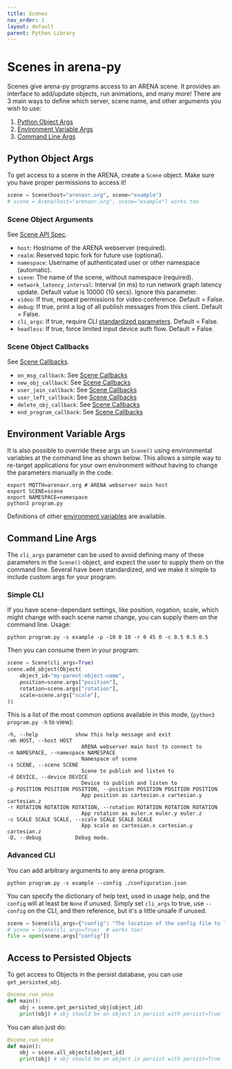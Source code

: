 ```yaml
---
title: Scenes
nav_order: 1
layout: default
parent: Python Library
---
```


# Scenes in arena-py

Scenes give arena-py programs access to an ARENA scene. It provides an interface to add/update objects, run animations, and many more!
There are 3 main ways to define which server, scene name, and other arguments you wish to use:

1. [Python Object Args](#python-object-args)
1. [Environment Variable Args](#environment-variable-args)
1. [Command Line Args](#command-line-args)

## Python Object Args

To get access to a scene in the ARENA, create a `Scene` object. Make sure you have proper permissions to access it!

```python
scene = Scene(host="arenaxr.org", scene="example")
# scene = Arena(host="arenaxr.org", scene="example") works too
```

### Scene Object Arguments

See [Scene API Spec](/content/python-api/scene).

- `host`: Hostname of the ARENA webserver (required).
- `realm`: Reserved topic fork for future use (optional).
- `namespace`: Username of authenticated user or other namespace (automatic).
- `scene`: The name of the scene, without namespace (required).
- `network_latency_interval`: Interval (in ms) to run network graph latency update. Default value is 10000 (10 secs). Ignore this parameter.
- `video`: If true, request permissions for video conference. Default = False.
- `debug`: If true, print a log of all publish messages from this client. Default = False.
- `cli_args`: If true, require CLI [standardized parameters](#command-line-args). Default = False.
- `headless`: If true, force limited input device auth flow. Default = False.

### Scene Object Callbacks

See [Scene Callbacks](callbacks/).

- `on_msg_callback`: See [Scene Callbacks](callbacks/msg_callbacks)
- `new_obj_callback`: See [Scene Callbacks](callbacks/object_callbacks)
- `user_join_callback`: See [Scene Callbacks](callbacks/user_callbacks)
- `user_left_callback`: See [Scene Callbacks](callbacks/user_callbacks)
- `delete_obj_callback`: See [Scene Callbacks](callbacks/object_callbacks)
- `end_program_callback`: See [Scene Callbacks](callbacks/program_callbacks)

## Environment Variable Args

It is also possible to override these args un `Scene()` using environmental variables at the command line as shown below. This allows a simple way to re-target applications for your own environment without having to change the parameters manually in the code.

```shell
export MQTTH=arenaxr.org # ARENA webserver main host
export SCENE=scene
export NAMESPACE=namespace
python3 program.py
```

Definitions of other [environment variables](/content/python-api/env) are available.

## Command Line Args

The `cli_args` parameter can be used to avoid defining many of these parameters in the `Scene()` object, and expect the user to supply them on the command line. Several have been standardized, and we make it simple to include custom args for your program.

### Simple CLI

If you have scene-dependant settings, like position, rogation, scale, which might change with each scene name change, you can supply them on the command line. Usage:

```shell
python program.py -s example -p -10 0 10 -r 0 45 0 -c 0.5 0.5 0.5
```

Then you can consume them in your program:

```python
scene = Scene(cli_args=True)
scene.add_object(Object(
    object_id="my-parent-object-name",
    position=scene.args["position"],
    rotation=scene.args["rotation"],
    scale=scene.args["scale"],
))
```

This is a list of the most common options available in this mode, (`python3 program.py -h` to view):

```
-h, --help            show this help message and exit
-mh HOST, --host HOST
                        ARENA webserver main host to connect to
-n NAMESPACE, --namespace NAMESPACE
                        Namespace of scene
-s SCENE, --scene SCENE
                        Scene to publish and listen to
-d DEVICE, --device DEVICE
                        Device to publish and listen to
-p POSITION POSITION POSITION, --position POSITION POSITION POSITION
                        App position as cartesian.x cartesian.y cartesian.z
-r ROTATION ROTATION ROTATION, --rotation ROTATION ROTATION ROTATION
                        App rotation as euler.x euler.y euler.z
-c SCALE SCALE SCALE, --scale SCALE SCALE SCALE
                        App scale as cartesian.x cartesian.y cartesian.z
-D, --debug           Debug mode.
```

### Advanced CLI

You can add arbitrary arguments to any arena program.

```shell
python program.py -s example --config ./configuration.json
```

You can specify the dictionary of help text, used in usage help, and the `config` will at least be `None` if unused.
Simply set `cli_args` to true, use `--config` on the CLI, and then reference, but it's a little unsafe if unused.

```python
scene = Scene(cli_args={"config": "The location of the config file to load."})
# scene = Scene(cli_args=True)  # works too!
file = open(scene.args["config"])
```

## Access to Persisted Objects

To get access to Objects in the persist database, you can use `get_persisted_obj`.

```python
@scene.run_once
def main():
    obj = scene.get_persisted_obj(object_id)
    print(obj) # obj should be an object in persist with persist=True
```

You can also just do:

```python
@scene.run_once
def main():
    obj = scene.all_objects[object_id]
    print(obj) # obj should be an object in persist with persist=True
```
